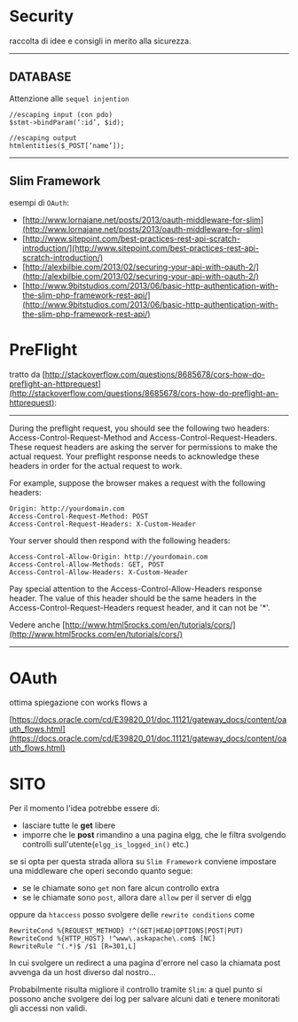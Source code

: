 Security
========

raccolta di idee e consigli in merito alla sicurezza.

***

DATABASE
--------

Attenzione alle `sequel injention`

````
//escaping input (con pdo)
$stmt->bindParam(‘:id’, $id);

//escaping output
htmlentities($_POST[‘name’]);
````




***

Slim Framework
--------------

esempi di `OAuth`: 

- [http://www.lornajane.net/posts/2013/oauth-middleware-for-slim](http://www.lornajane.net/posts/2013/oauth-middleware-for-slim)
- [http://www.sitepoint.com/best-practices-rest-api-scratch-introduction/](http://www.sitepoint.com/best-practices-rest-api-scratch-introduction/)
- [http://alexbilbie.com/2013/02/securing-your-api-with-oauth-2/](http://alexbilbie.com/2013/02/securing-your-api-with-oauth-2/)
- [http://www.9bitstudios.com/2013/06/basic-http-authentication-with-the-slim-php-framework-rest-api/](http://www.9bitstudios.com/2013/06/basic-http-authentication-with-the-slim-php-framework-rest-api/)


PreFlight
=========

tratto da [http://stackoverflow.com/questions/8685678/cors-how-do-preflight-an-httprequest](http://stackoverflow.com/questions/8685678/cors-how-do-preflight-an-httprequest):

***
During the preflight request, you should see the following two headers: Access-Control-Request-Method and Access-Control-Request-Headers. These request headers are asking the server for permissions to make the actual request. Your preflight response needs to acknowledge these headers in order for the actual request to work.

For example, suppose the browser makes a request with the following headers:
````
Origin: http://yourdomain.com
Access-Control-Request-Method: POST
Access-Control-Request-Headers: X-Custom-Header
````
Your server should then respond with the following headers:
````
Access-Control-Allow-Origin: http://yourdomain.com
Access-Control-Allow-Methods: GET, POST
Access-Control-Allow-Headers: X-Custom-Header
````
Pay special attention to the Access-Control-Allow-Headers response header. The value of this header should be the same headers in the Access-Control-Request-Headers request header, and it can not be '*'.

Vedere anche [http://www.html5rocks.com/en/tutorials/cors/](http://www.html5rocks.com/en/tutorials/cors/)
***

OAuth
=====

ottima spiegazione con works flows a 

[https://docs.oracle.com/cd/E39820_01/doc.11121/gateway_docs/content/oauth_flows.html](https://docs.oracle.com/cd/E39820_01/doc.11121/gateway_docs/content/oauth_flows.html)


SITO
====

Per il momento l'idea potrebbe essere di:

- lasciare tutte le **get** libere
- imporre che le **post** rimandino a una pagina elgg, che le filtra svolgendo controlli sull'utente(`elgg_is_logged_in()` etc.)

se si opta per questa strada allora su `Slim Framework` conviene impostare una middleware che operi secondo quanto segue:

- se le chiamate sono `get` non fare alcun controllo extra
- se le chiamate sono `post`, allora dare   `allow` per il server di elgg

oppure da `htaccess` posso svolgere delle `rewrite conditions` come 

````
RewriteCond %{REQUEST_METHOD} !^(GET|HEAD|OPTIONS|POST|PUT)
RewriteCond %{HTTP_HOST} !^www\.askapache\.com$ [NC]
RewriteRule ^(.*)$ /$1 [R=301,L]
````

In cui svolgere un redirect a una pagina d'errore nel caso la chiamata post avvenga da un host diverso dal nostro... 

Probabilmente risulta migliore il controllo tramite `Slim`: a quel punto si possono anche svolgere dei log per salvare alcuni dati e tenere monitorati gli accessi non validi.